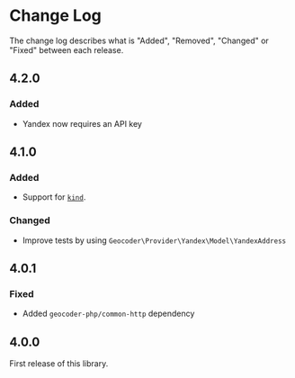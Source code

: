 # Change Log

The change log describes what is "Added", "Removed", "Changed" or "Fixed" between each release.

## 4.2.0

### Added

- Yandex now requires an API key

## 4.1.0

### Added

- Support for [`kind`](https://tech.yandex.ru/maps/doc/geocoder/desc/reference/kind-docpage/).

### Changed

- Improve tests by using `Geocoder\Provider\Yandex\Model\YandexAddress`

## 4.0.1

### Fixed

- Added `geocoder-php/common-http` dependency

## 4.0.0

First release of this library. 
